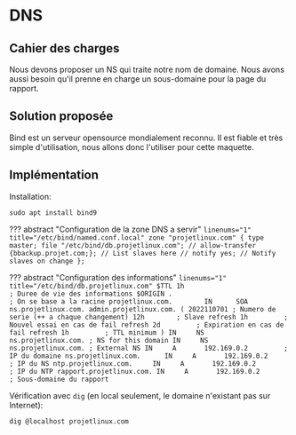 # DNS

## Cahier des charges

Nous devons proposer un NS qui traite notre nom de domaine.
Nous avons aussi besoin qu'il prenne en charge un sous-domaine pour la page du rapport.

## Solution proposée

Bind est un serveur opensource mondialement reconnu.
Il est fiable et très simple d'utilisation, nous allons donc l'utiliser pour cette maquette.

## Implémentation

Installation:

```
sudo apt install bind9
```

??? abstract "Configuration de la zone DNS a servir"
    ``` linenums="1" title="/etc/bind/named.conf.local"
    zone "projetlinux.com" {
        type master;
        file "/etc/bind/db.projetlinux.com";
        // allow-transfer {bbackup.projet.com;}; // List slaves here
        // notify yes; // Notify slaves on change
    };
    ```

??? abstract "Configuration des informations"
    ``` linenums="1" title="/etc/bind/db.projetlinux.com"
    $TTL 1h                                    ; Duree de vie des informations
    $ORIGIN .                                  ; On se base a la racine
    projetlinux.com.        IN      SOA   ns.projetlinux.com. admin.projetlinux.com. (
                                    2022110701 ; Numero de serie (++ a chaque changement)
                                    12h        ; Slave refresh
                                    1h         ; Nouvel essai en cas de fail refresh
                                    2d         ; Expiration en cas de fail refresh
                                    1h         ; TTL minimum
    )
                             IN     NS      ns.projetlinux.com. ; NS for this domain
                             IN     NS      ns.projetlinux.com. ; External NS
                             IN     A       192.169.0.2         ; IP du domaine
    ns.projetlinux.com.      IN     A       192.169.0.2         ; IP du NS
    ntp.projetlinux.com.     IN     A       192.169.0.2         ; IP du NTP
    rapport.projetlinux.com. IN     A       192.169.0.2         ; Sous-domaine du rapport
    ```

Vérification avec `dig` (en local seulement, le domaine n'existant pas sur Internet):

```
dig @localhost projetlinux.com
```
